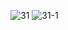 ![31](https://user-images.githubusercontent.com/69049801/129013627-954da419-089b-4b3d-b8d0-caec030f0b7b.PNG)
![31-1](https://user-images.githubusercontent.com/69049801/129013635-26daf821-d283-4d83-9caf-7ee8c584c234.PNG)

